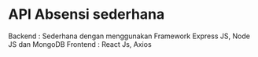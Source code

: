 # API Absensi sederhana

Backend : Sederhana dengan menggunakan Framework Express JS, Node JS dan MongoDB
Frontend : React Js, Axios
